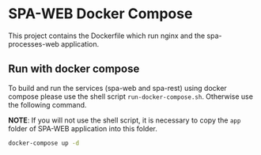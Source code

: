 # SPA-WEB Docker Compose

This project contains the Dockerfile which run nginx and the spa-processes-web application.

## Run with docker compose

To build and run the services (spa-web and spa-rest) using docker compose please use the shell script `run-docker-compose.sh`. Otherwise use the following command.

**NOTE**: If you will not use the shell script, it is necessary to copy the `app` folder of SPA-WEB application into this folder.

```Bash
docker-compose up -d
```

